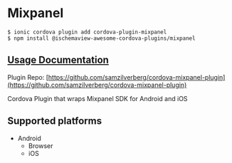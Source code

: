 # Mixpanel

```
$ ionic cordova plugin add cordova-plugin-mixpanel
$ npm install @ischemaview-awesome-cordova-plugins/mixpanel
```

## [Usage Documentation](https://danielsogl.gitbook.io/awesome-cordova-plugins/plugins/mixpanel/)

Plugin Repo: [https://github.com/samzilverberg/cordova-mixpanel-plugin](https://github.com/samzilverberg/cordova-mixpanel-plugin)

Cordova Plugin that wraps Mixpanel SDK for Android and iOS

## Supported platforms

- Android
  - Browser
  - iOS
  


